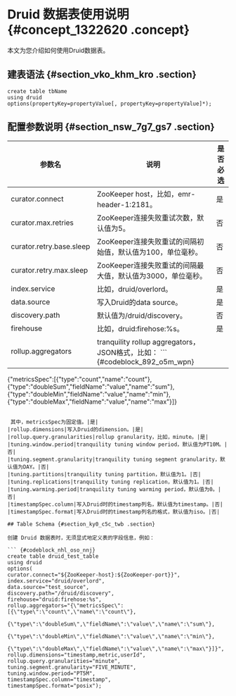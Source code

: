 # Druid 数据表使用说明 {#concept_1322620 .concept}

本文为您介绍如何使用Druid数据表。

## 建表语法 {#section_vko_khm_kro .section}

``` {#codeblock_n2t_fnh_g8k}
create table tbName
using druid
options(propertyKey=propertyValue[, propertyKey=propertyValue]*);
```

## 配置参数说明 {#section_nsw_7g7_gs7 .section}

|参数名|说明|是否必选|
|---|--|----|
|curator.connect|ZooKeeper host，比如，emr-header-1:2181。|是|
|curator.max.retries|ZooKeeper连接失败重试次数，默认值为5。|否|
|curator.retry.base.sleep|ZooKeeper连接失败重试的间隔初始值，默认值为100，单位毫秒。|否|
|curator.retry.max.sleep|ZooKeeper连接失败重试的间隔最大值，默认值为3000，单位毫秒。|否|
|index.service|比如，druid/overlord。|是|
|data.source|写入Druid的data source。|是|
|discovery.path|默认值为/druid/discovery。|否|
|firehouse|比如，druid:firehose:%s。|是|
|rollup.aggregators|tranquility rollup aggregators，JSON格式，比如： ``` {#codeblock_892_o5m_wpn}
{\"metricsSpec\":[{\"type\":\"count\",\"name\":\"count\"},
                  {\"type\":\"doubleSum\",\"fieldName\":\"value\",\"name\":\"sum\"},
                  {\"type\":\"doubleMin\",\"fieldName\":\"value\",\"name\":\"min\"},
                  {\"type\":\"doubleMax\",\"fieldName\":\"value\",\"name\":\"max\"}]}
```

 其中，metricsSpec为固定值。|是|
|rollup.dimensions|写入Druid的dimension。|是|
|rollup.query.granularities|rollup granularity，比如，minute。|是|
|tuning.window.period|tranquility tuning window period，默认值为PT10M。|否|
|tuning.segment.granularity|tranquility tuning segment granularity，默认值为DAY。|否|
|tuning.partitions|tranquility tuning partition，默认值为1。|否|
|tuning.replications|tranquility tuning replication，默认值为1。|否|
|tuning.warming.period|tranquility tuning warming period，默认值为0。|否|
|timestampSpec.column|写入Druid时的timestamp列名，默认值为timestamp。|否|
|timestampSpec.format|写入Druid时的timestamp列名的格式，默认值为iso。|否|

## Table Schema {#section_ky0_c5c_twb .section}

创建 Druid 数据表时，无须显式地定义表的字段信息，例如：

``` {#codeblock_nhl_oso_nnj}
create table druid_test_table
using druid
options(
curator.connect="${ZooKeeper-host}:${ZooKeeper-port}}",
index.service="druid/overlord",
data.source="test_source",
discovery.path="/druid/discovery",
firehouse="druid:firehose:%s",
rollup.aggregators="{\"metricsSpec\":[{\"type\":\"count\",\"name\":\"count\"},
                                      {\"type\":\"doubleSum\",\"fieldName\":\"value\",\"name\":\"sum\"},
                                      {\"type\":\"doubleMin\",\"fieldName\":\"value\",\"name\":\"min\"},
                                      {\"type\":\"doubleMax\",\"fieldName\":\"value\",\"name\":\"max\"}]}",
rollup.dimensions="timestamp,metric,userId",
rollup.query.granularities="minute",
tuning.segment.granularity="FIVE_MINUTE",
tuning.window.period="PT5M",
timestampSpec.column="timestamp",
timestampSpec.format="posix");
```

